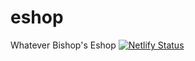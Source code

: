 # eshop
Whatever Bishop's Eshop
[![Netlify Status](https://api.netlify.com/api/v1/badges/95b5c32c-c1b8-481c-bd20-152857a50d04/deploy-status)](https://app.netlify.com/sites/parduotuve/deploys)
